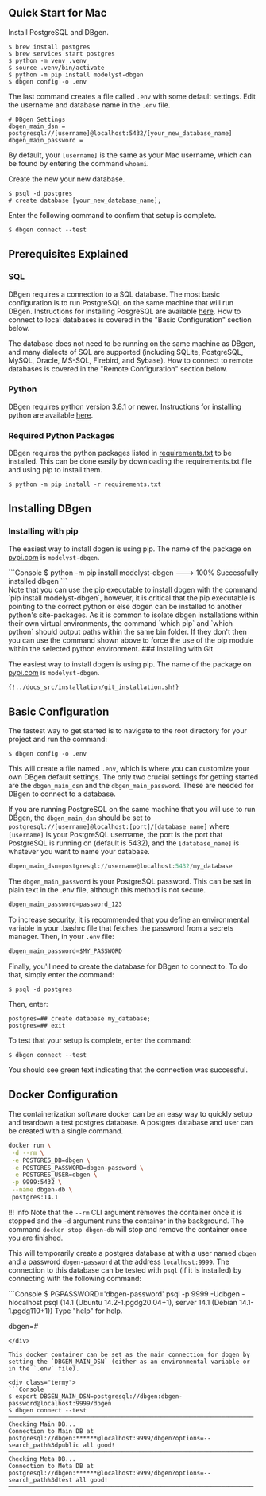 <!--
   Copyright 2021 Modelyst LLC

   Licensed under the Apache License, Version 2.0 (the "License");
   you may not use this file except in compliance with the License.
   You may obtain a copy of the License at

       http://www.apache.org/licenses/LICENSE-2.0

   Unless required by applicable law or agreed to in writing, software
   distributed under the License is distributed on an "AS IS" BASIS,
   WITHOUT WARRANTIES OR CONDITIONS OF ANY KIND, either express or implied.
   See the License for the specific language governing permissions and
   limitations under the License.
 -->


## Quick Start for Mac

Install PostgreSQL and DBgen.

```Console
$ brew install postgres
$ brew services start postgres
$ python -m venv .venv
$ source .venv/bin/activate
$ python -m pip install modelyst-dbgen
$ dbgen config -o .env
```

The last command creates a file called `.env` with some default settings. Edit the username and database name in the `.env` file.

```
# DBgen Settings
dbgen_main_dsn = postgresql://[username]@localhost:5432/[your_new_database_name]
dbgen_main_password =
```

By default, your `[username]` is the same as your Mac username, which can be found by entering the command `whoami`.

Create the new your new database.

```Console
$ psql -d postgres
# create database [your_new_database_name];
```

Enter the following command to confirm that setup is complete.

```Console
$ dbgen connect --test
```



## Prerequisites Explained

### SQL

DBgen requires a connection to a SQL database. The most basic configuration is to run PostgreSQL on the same machine that will run DBgen. Instructions for installing PosgreSQL are available <a href="https://www.postgresql.org/download/">here</a>. How to connect to local databases is covered in the "Basic Configuration" section below.

The database does not need to be running on the same machine as DBgen, and many dialects of SQL are supported (including SQLite, PostgreSQL, MySQL, Oracle, MS-SQL, Firebird, and Sybase). How to connect to remote databases is covered in the "Remote Configuration" section below.

### Python

DBgen requires python version 3.8.1 or newer. Instructions for installing python are available <a href="https://www.python.org/downloads/">here</a>.

### Required Python Packages

DBgen requires the python packages listed in <a href="https://github.com/modelyst/dbgen/blob/master/requirements.txt">requirements.txt</a> to be installed. This can be done easily by downloading the requirements.txt file and using pip to install them.

```Console
$ python -m pip install -r requirements.txt
```

## Installing DBgen

### Installing with pip

The easiest way to install dbgen is using pip. The name of the package on [pypi.com](https://pypi.org/project/modelyst-dbgen/) is `modelyst-dbgen`.

<div class="termy">
```Console
$ python -m pip install modelyst-dbgen
---> 100%
Successfully installed dbgen
```
</div>
Note that you can use the pip executable to install dbgen with the command `pip install modelyst-dbgen`, however, it is critical that the pip executable is pointing to the correct python or else dbgen can be installed to another python's site-packages. As it is common to isolate dbgen installations within their own virtual environments, the command `which pip` and `which python` should output paths within the same bin folder. If they don't then you can use the command shown above to force the use of the pip module within the selected python environment.
### Installing with Git

The easiest way to install dbgen is using pip. The name of the package on [pypi.com](https://pypi.org/project/modelyst-dbgen/) is `modelyst-dbgen`.

```Bash
{!../docs_src/installation/git_installation.sh!}
```

## Basic Configuration

The fastest way to get started is to navigate to the root directory for your project and run the command:

```Console
$ dbgen config -o .env
```

This will create a file named `.env`, which is where you can customize your own DBgen default settings. The only two crucial settings for getting started are the `dbgen_main_dsn` and the `dbgen_main_password`. These are needed for DBgen to connect to a database.

If you are running PostgreSQL on the same machine that you will use to run DBgen, the `dbgen_main_dsn` should be set to `postgresql://[username]@localhost:[port]/[database_name]` where `[username]` is your PostgreSQL username, the port is the port that PostgreSQL is running on (default is 5432), and the `[database_name]` is whatever you want to name your database.

```python
dbgen_main_dsn=postgresql://username@localhost:5432/my_database
```

The `dbgen_main_password` is your PostgreSQL password. This can be set in plain text in the .env file, although this method is not secure.

```python
dbgen_main_password=password_123
```

To increase security, it is recommended that you define an environmental variable in your .bashrc file that fetches the password from a secrets manager. Then, in your `.env` file:

```python
dbgen_main_password=$MY_PASSWORD
```

Finally, you'll need to create the database for DBgen to connect to. To do that, simply enter the command:

```Console
$ psql -d postgres
```

Then, enter:

```Postgres
postgres=## create database my_database;
postgres=## exit
```

To test that your setup is complete, enter the command:

```Console
$ dbgen connect --test
```

You should see green text indicating that the connection was successful.

## Docker Configuration

The containerization software docker can be an easy way to quickly setup and teardown a test postgres database. A postgres database and user can be created with a single command.

```Bash
docker run \
 -d --rm \
 -e POSTGRES_DB=dbgen \
 -e POSTGRES_PASSWORD=dbgen-password \
 -e POSTGRES_USER=dbgen \
 -p 9999:5432 \
 --name dbgen-db \
 postgres:14.1
```
!!! info
    Note that the `--rm` CLI argument removes the container once it is stopped and the `-d` argument runs the container in the background. The command `docker stop dbgen-db` will stop and remove the container once you are finished.

This will temporarily create a postgres database at with a user named `dbgen` and a password `dbgen-password` at the address `localhost:9999`. The connection to this database can be tested with `psql` (if it is installed) by connecting with the following command:

<div class="termy">
```Console
$ PGPASSWORD='dbgen-password' psql -p 9999 -Udbgen -hlocalhost
psql (14.1 (Ubuntu 14.2-1.pgdg20.04+1), server 14.1 (Debian 14.1-1.pgdg110+1))
Type "help" for help.

dbgen=#
```
</div>

This docker container can be set as the main connection for dbgen by setting the `DBGEN_MAIN_DSN` (either as an environmental variable or in the `.env` file).

<div class="termy">
```Console
$ export DBGEN_MAIN_DSN=postgresql://dbgen:dbgen-password@localhost:9999/dbgen
$ dbgen connect --test
─────────────────────────────────────────────────────────────────────
Checking Main DB...
Connection to Main DB at postgresql://dbgen:******@localhost:9999/dbgen?options=--search_path%3dpublic all good!
─────────────────────────────────────────────────────────────────────
Checking Meta DB...
Connection to Meta DB at postgresql://dbgen:******@localhost:9999/dbgen?options=--search_path%3dtest all good!
─────────────────────────────────────────────────────────────────────
```
</div>
